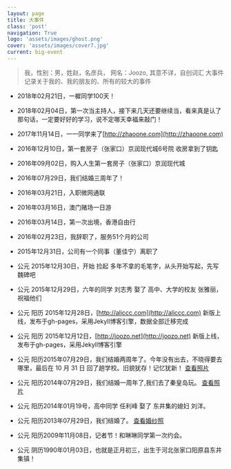 ```yaml
---
layout: page
title: 大事件
class: 'post'
navigation: True
logo: 'assets/images/ghost.png'
cover: 'assets/images/cover7.jpg'
current: big-event
---
```



> 我，性别：男，姓赵，名彦兵， 网名：Joozo, 其意不详，自创词汇
> 大事件记录关于我的、我的朋友的、所有的较大的事件

* 2018年02月21日，一樨同学100天！

* 2018年02月04日，第一次当主持人，接下来几天还要继续当，看来真是认了那句话，一定要好好的学习，说不定哪天幸福来敲门！

* 2017年11月14日，一一同学来了[http://zhaoone.com](http://zhaoone.com)

* 2016年12月10日，第一套房子（张家口）京润现代城6号院 收房拿到了钥匙

* 2016年09月02日，购入人生第一套房子（张家口）京润现代城

* 2016年07月29日，我们结婚三周年了！

* 2016年03月21日，入职微网通联

* 2016年03月16日，澳门赌场一日游

* 2016年03月14日，第一次出境，香港自由行

* 2016年02月23日，我辞职了，服务51个月的公司

* 2015年12月31日，公司有一个同事（董佳宁）离职了

* 公元 2015年12月30日，开始 捡起 多年不拿的毛笔字，从头开始写起，先写魏碑吧

* 公元 2015年12月29日，六年的同学 刘志秀 娶了 高中、大学的校友 张雅丽，祝福他们

* 公元 阳历 2015年12月28日，[http://aliccc.com](http://aliccc.com) 新版上线，发布于gh-pages，采用Jekyll博客引擎，数据全部迁移完成

* 公元 阳历 2015年12月12日，[http://joozo.net](http://joozo.net) 新版上线，发布于gh-pages，采用Jekyll博客引擎

* 公元 阳历2015年07月29日，我们结婚两周年了。今年没有出去，不晓得要去哪里，最后在 10 月 31 日 回了趟学校。旧貌犹存！记忆犹新！ [查看照片](http://two.zhaoyanbing.cn/)

* 公元 阳历2014年07月29日，我们结婚一周年了,我们去了秦皇岛玩。 [查看照片](http://one.zhaoyanbing.cn/)

* 公元 阳历2014年01月19号，高中同学 任利峰 娶了 东井集的媳妇 刘洋。

* 公元 阳历2013年07月29日，我们结婚了。 [查看婚纱照](http://wedding.zhaoyanbing.cn/)

* 公元 阳历2009年11月08日，记者节！和琳琳同学第一次约会。

* 公元 阴历1990年01月03日，也就是正月初三，出生于河北张家口阳原县东井集镇！
